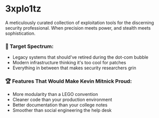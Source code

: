 # 3xplo1tz
A meticulously curated collection of exploitation tools for the discerning security professional.  When precision meets power, and stealth meets sophistication.

### 🎯 Target Spectrum:
- Legacy systems that should've retired during the dot-com bubble
- Modern infrastructure thinking it's too cool for patches
- Everything in between that makes security researchers grin

### 🏆 Features That Would Make Kevin Mitnick Proud:
- More modularity than a LEGO convention
- Cleaner code than your production environment
- Better documentation than your college notes
- Smoother than social engineering the help desk
